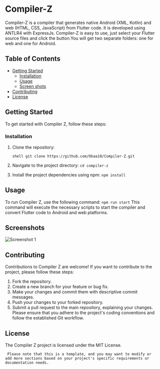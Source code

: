 # Compiler-Z
Compiler-Z is a compiler that generates native Android (XML, Kotlin) and web (HTML, CSS, JavaScript) from Flutter code.
It is developed using ANTLR4 with ExpressJs.
Compiler-Z is easy to use, just select your Flutter source files and click the button.You will get two separate folders: one for web and one for Android.

## Table of Contents

- [Getting Started](#getting-started)
  - [Installation](#installation)
  - [Usage](#usage)
  - [Screen shots](#Screenshots)
- [Contributing](#contributing)
- [License](#license)

## Getting Started

To get started with Compiler Z, follow these steps:

### Installation

1. Clone the repository:

   ```shell git clone https://github.com/Obaa10/Compiler-Z.git```
2. Navigate to the project directory:
  ```cd compiler-z```
3. Install the project dependencies using npm:
  ```npm install```

## Usage
To run Compiler Z, use the following command:
```npm run start```
This command will execute the necessary scripts to start the compiler and convert Flutter code to Android and web platforms.

## Screenshots

![Screenshot 1](screenshots/screenshot1.png)


## Contributing
Contributions to Compiler Z are welcome! If you want to contribute to the project, please follow these steps:

1. Fork the repository.
2. Create a new branch for your feature or bug fix.
3. Make your changes and commit them with descriptive commit messages.
4. Push your changes to your forked repository.
5. Submit a pull request to the main repository, explaining your changes.
Please ensure that you adhere to the project's coding conventions and follow the established Git workflow.


## License
The Compiler Z project is licensed under the MIT License.

``` Please note that this is a template, and you may want to modify or add more sections based on your project's specific requirements or documentation needs.```
